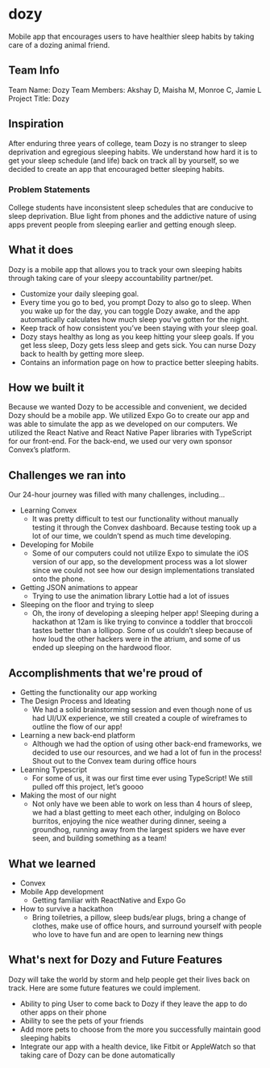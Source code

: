 # dozy
Mobile app that encourages users to have healthier sleep habits by taking care of a dozing animal friend.

## Team Info
Team Name: Dozy
Team Members: Akshay D, Maisha M, Monroe C, Jamie L
Project Title: Dozy

## Inspiration
After enduring three years of college, team Dozy is no stranger to sleep deprivation and egregious sleeping habits. We understand how hard it is to get your sleep schedule (and life) back on track all by yourself, so we decided to create an app that encouraged better sleeping habits. 

### Problem Statements
College students have inconsistent sleep schedules that are conducive to sleep deprivation.
Blue light from phones and the addictive nature of using apps prevent people from sleeping earlier and getting enough sleep.

## What it does
Dozy is a mobile app that allows you to track your own sleeping habits through taking care of your sleepy accountability partner/pet. 
- Customize your daily sleeping goal.
- Every time you go to bed, you prompt Dozy to also go to sleep. When you wake up for the day, you can toggle Dozy awake, and the app automatically calculates how much sleep you’ve gotten for the night. 
- Keep track of how consistent you’ve been staying with your sleep goal.
- Dozy stays healthy as long as you keep hitting your sleep goals. If you get less sleep, Dozy gets less sleep and gets sick. You can nurse Dozy back to health by getting more sleep.
- Contains an information page on how to practice better sleeping habits.

## How we built it
Because we wanted Dozy to be accessible and convenient, we decided Dozy should be a mobile app. We utilized Expo Go to create our app and was able to simulate the app as we developed on our computers. We utilized the React Native and React Native Paper libraries with TypeScript for our front-end. For the back-end, we used our very own sponsor Convex’s platform. 

## Challenges we ran into
Our 24-hour journey was filled with many challenges, including…
- Learning Convex
  - It was pretty difficult to test our functionality without manually testing it through the Convex dashboard. Because testing took up a lot of our time, we couldn’t spend as much time developing.
- Developing for Mobile
  - Some of our computers could not utilize Expo to simulate the iOS version of our app, so the development process was a lot slower since we could not see how our design implementations translated onto the phone.
- Getting JSON animations to appear
  - Trying to use the animation library Lottie had a lot of issues
- Sleeping on the floor and trying to sleep
  - Oh, the irony of developing a sleeping helper app! Sleeping during a hackathon at 12am is like trying to convince a toddler that broccoli tastes better than a lollipop. Some of us couldn’t sleep because of how loud the other hackers were in the atrium, and some of us ended up sleeping on the hardwood floor. 


## Accomplishments that we're proud of
- Getting the functionality our app working
- The Design Process and Ideating
  - We had a solid brainstorming session and even though none of us had UI/UX experience, we still created a couple of wireframes to outline the flow of our app!
- Learning a new back-end platform	
  - Although we had the option of using other back-end frameworks, we decided to use our resources, and we had a lot of fun in the process! Shout out to the Convex team during office hours
- Learning Typescript
  - For some of us, it was our first time ever using TypeScript! We still pulled off this project, let’s goooo
- Making the most of our night 
  - Not only have we been able to work on less than 4 hours of sleep, we had a blast getting to meet each other, indulging on Boloco burritos, enjoying the nice weather during dinner, seeing a groundhog, running away from the largest spiders we have ever seen, and building something as a team! 

## What we learned
- Convex
- Mobile App development
  - Getting familiar with ReactNative and Expo Go
- How to survive a hackathon
  - Bring toiletries, a pillow, sleep buds/ear plugs, bring a change of clothes, make use of office hours, and surround yourself with people who love to have fun and are open to learning new things

## What's next for Dozy and Future Features
Dozy will take the world by storm and help people get their lives back on track. Here are some future features we could implement.
- Ability to ping User to come back to Dozy if they leave the app to do other apps on their phone
- Ability to see the pets of your friends
- Add more pets to choose from the more you successfully maintain good sleeping habits
- Integrate our app with a health device, like Fitbit or AppleWatch so that taking care of Dozy can be done automatically
